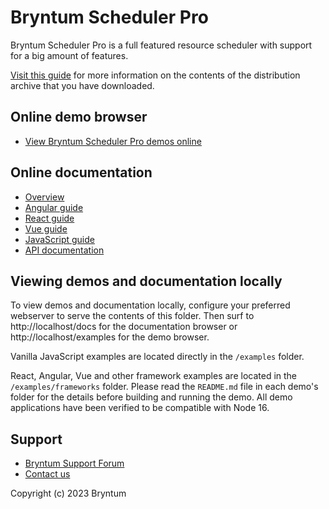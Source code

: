 # Bryntum Scheduler Pro

Bryntum Scheduler Pro is a full featured resource scheduler with support for a big amount of features.

[Visit this guide](https://bryntum.com/products/schedulerpro/docs/download#distribution-archive)
for more information on the contents of the distribution archive that you have downloaded.

## Online demo browser

* [View Bryntum Scheduler Pro demos online](https://bryntum.com/products/schedulerpro/examples)

## Online documentation

* [Overview](https://bryntum.com/products/schedulerpro/docs)
* [Angular guide](https://bryntum.com/products/schedulerpro/docs/guide/SchedulerPro/quick-start/angular)
* [React guide](https://bryntum.com/products/schedulerpro/docs/guide/SchedulerPro/quick-start/react)
* [Vue guide](https://bryntum.com/products/schedulerpro/docs/guide/SchedulerPro/quick-start/vue-3)
* [JavaScript guide](https://bryntum.com/products/schedulerpro/docs/guide/SchedulerPro/quick-start/javascript)
* [API documentation](https://bryntum.com/products/schedulerpro/docs/api/api)

## Viewing demos and documentation locally

To view demos and documentation locally, configure your preferred webserver to serve the contents of this folder.
Then surf to http://localhost/docs for the documentation browser or http://localhost/examples for the demo browser.

Vanilla JavaScript examples are located directly in the `/examples` folder.

React, Angular, Vue and other framework examples are located in the `/examples/frameworks` folder. Please
read the `README.md` file in each demo's folder for the details before building and running the demo.
All demo applications have been verified to be compatible with Node 16.

## Support

* [Bryntum Support Forum](https://forum.bryntum.com/)
* [Contact us](https://bryntum.com/contact/)

Copyright (c) 2023 Bryntum
